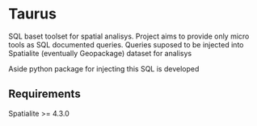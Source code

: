 # Taurus

SQL baset toolset for spatial analisys. Project aims to provide only micro tools as SQL documented queries. 
Queries suposed to be injected into Spatialite (eventually Geopackage) dataset for analisys

Aside python package for injecting this SQL is developed

## Requirements

Spatialite >= 4.3.0



